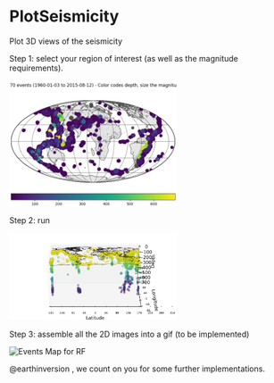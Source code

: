# PlotSeismicity
Plot 3D views of the seismicity


Step 1: select your region of interest (as well as the magnitude requirements).

 <img src="events.png" width="300" alt="Events Map for RF">


Step 2: run 

<img src="test_3dscatter_30_-90.png" width="300" alt="Events Map for RF">

Step 3: assemble all the 2D images into a gif (to be implemented)

<img src="ezgif-7-fca2f1542377.gif" width="300" alt="Events Map for RF">


@earthinversion , we count on you for some further implementations.
